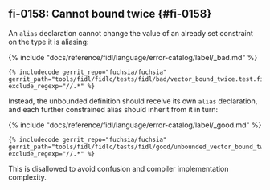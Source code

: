 ## fi-0158: Cannot bound twice {#fi-0158}

An `alias` declaration cannot change the value of an already set constraint on
the type it is aliasing:

{% include "docs/reference/fidl/language/error-catalog/label/_bad.md" %}

```fidl
{% includecode gerrit_repo="fuchsia/fuchsia" gerrit_path="tools/fidl/fidlc/tests/fidl/bad/vector_bound_twice.test.fidl" exclude_regexp="//.*" %}
```

Instead, the unbounded definition should receive its own `alias` declaration,
and each further constrained alias should inherit from it in turn:

{% include "docs/reference/fidl/language/error-catalog/label/_good.md" %}

```fidl
{% includecode gerrit_repo="fuchsia/fuchsia" gerrit_path="tools/fidl/fidlc/tests/fidl/good/unbounded_vector_bound_twice.test.fidl" exclude_regexp="//.*" %}
```

This is disallowed to avoid confusion and compiler implementation complexity.
